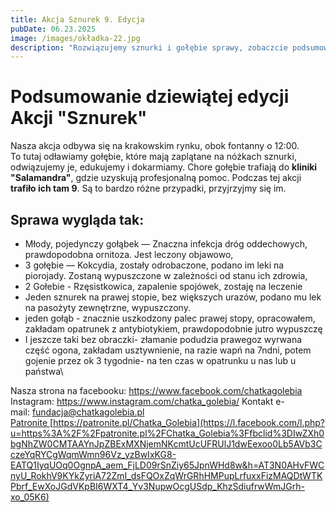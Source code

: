 ```yaml
---
title: Akcja Sznurek 9. Edycja
pubDate: 06.23.2025
image: /images/okładka-22.jpg
description: "Rozwiązujemy sznurki i gołębie sprawy, zobaczcie podsumowanie naszej akcji. "
---
```

# Podsumowanie dziewiątej edycji Akcji "Sznurek"

Nasza akcja odbywa się na krakowskim rynku, obok fontanny o 12:00. \
To tutaj odławiamy gołębie, które mają zaplątane na nóżkach sznurki, odwiązujemy je, edukujemy i dokarmiamy. Chore gołębie trafiają do **kliniki "Salamandra"**, gdzie uzyskują profesjonalną pomoc. Podczas tej akcji **trafiło ich tam 9**. Są to bardzo różne przypadki, przyjrzyjmy się im.

## Sprawa wygląda tak:

* Młody, pojedynczy gołąbek — Znaczna infekcja dróg oddechowych, prawdopodobna ornitoza. Jest leczony objawowo,
* 3 gołębie — Kokcydia, zostały odrobaczone, podano im leki na piorojady. Zostaną wypuszczone w zależności od stanu ich zdrowia,
* 2 Gołebie - Rzęsistkowica, zapalenie spojówek, zostaję na leczenie
* Jeden sznurek na prawej stopie, bez większych urazów, podano mu lek na pasożyty zewnętrzne, wypuszczony.
* jeden gołąb - znacznie uszkodzony palec prawej stopy, opracowałem, zakładam opatrunek z antybiotykiem, prawdopodobnie jutro wypuszczę 
* I jeszcze taki bez obraczki- złamanie podudzia prawegoz wyrwana część ogona, zakładam usztywnienie, na razie wapń na 7ndni, potem gojenie przez ok 3 tygodnie- na ten czas w opatrunku u nas lub u państwa\

Nasza strona na facebooku: <https://www.facebook.com/chatkagolebia>
Instagram: <https://www.instagram.com/chatka_golebia/>
Kontakt e-mail: [fundacja@chatkagolebia.pl\
Patronite ](mailto:fundacja@chatkagolebia.pl)
[https://patronite.pl/Chatka_Golebia](https://l.facebook.com/l.php?u=https%3A%2F%2Fpatronite.pl%2FChatka_Golebia%3Ffbclid%3DIwZXh0bgNhZW0CMTAAYnJpZBExMXNjemNKcmtUcUFRUlJ1dwEexoo0Lb5AVb3CczeYqRYCgWqmWmn96Vz_yzBwIxKG8-EATQ1IyqUOq0OgnpA_aem_FjLD09rSnZiy65JpnWHd8w&h=AT3N0AHvFWCnyU_RokhV9KYkZyriA72ZmI_dsFQOxZqWrGRhHMPupLrfuxxFizMAQDtWTKPbrf_EwXoJGdVKpBI6WXT4_Yv3NupwOcgUSdp_KhzSdiufrwWmJGrh-xo_05K6)

